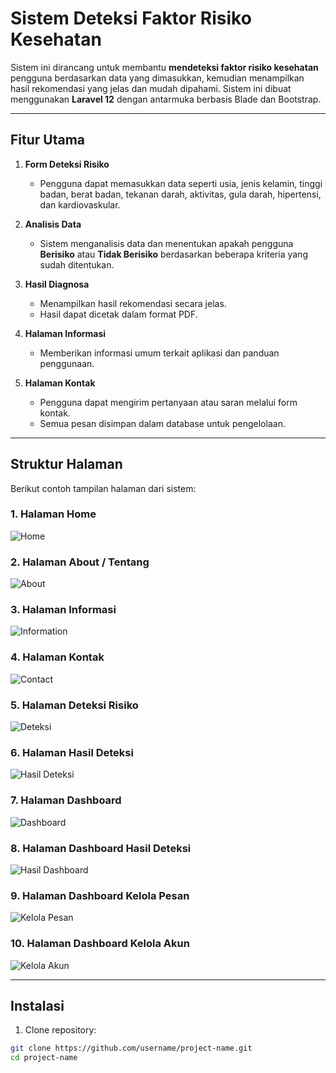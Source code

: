 # Sistem Deteksi Faktor Risiko Kesehatan

Sistem ini dirancang untuk membantu **mendeteksi faktor risiko kesehatan** pengguna berdasarkan data yang dimasukkan, kemudian menampilkan hasil rekomendasi yang jelas dan mudah dipahami. Sistem ini dibuat menggunakan **Laravel 12** dengan antarmuka berbasis Blade dan Bootstrap.

---

## Fitur Utama

1. **Form Deteksi Risiko**
   - Pengguna dapat memasukkan data seperti usia, jenis kelamin, tinggi badan, berat badan, tekanan darah, aktivitas, gula darah, hipertensi, dan kardiovaskular.
   
2. **Analisis Data**
   - Sistem menganalisis data dan menentukan apakah pengguna **Berisiko** atau **Tidak Berisiko** berdasarkan beberapa kriteria yang sudah ditentukan.
   
3. **Hasil Diagnosa**
   - Menampilkan hasil rekomendasi secara jelas.
   - Hasil dapat dicetak dalam format PDF.
   
4. **Halaman Informasi**
   - Memberikan informasi umum terkait aplikasi dan panduan penggunaan.

5. **Halaman Kontak**
   - Pengguna dapat mengirim pertanyaan atau saran melalui form kontak.
   - Semua pesan disimpan dalam database untuk pengelolaan.

---

## Struktur Halaman

Berikut contoh tampilan halaman dari sistem:

### 1. Halaman Home
![Home](/screenshots/home.png)

### 2. Halaman About / Tentang
![About](/screenshots/about.png)

### 3. Halaman Informasi
![Information](/screenshots/information.png)

### 4. Halaman Kontak
![Contact](/screenshots/contact.png)

### 5. Halaman Deteksi Risiko
![Deteksi](/screenshots/deteksi.png)

### 6. Halaman Hasil Deteksi
![Hasil Deteksi](/screenshots/hasil.png)

### 7. Halaman Dashboard
![Dashboard](/screenshots/dashboard.png)

### 8. Halaman Dashboard Hasil Deteksi
![Hasil Dashboard](/screenshots/hasil-deteksi.png)

### 9. Halaman Dashboard Kelola Pesan
![Kelola Pesan](/screenshots/kelola-pesan.png)

### 10. Halaman Dashboard Kelola Akun
![Kelola Akun](/screenshots/kelola-akun.png)

---

## Instalasi

1. Clone repository:
```bash
git clone https://github.com/username/project-name.git
cd project-name
